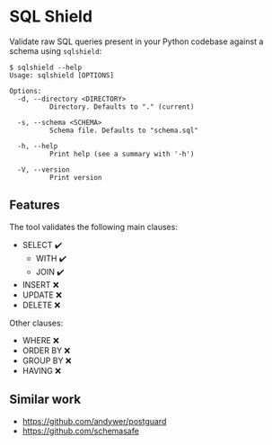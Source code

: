# SQL Shield

Validate raw SQL queries present in your Python codebase against a schema using ```sqlshield```:

```shell
$ sqlshield --help
Usage: sqlshield [OPTIONS]

Options:
  -d, --directory <DIRECTORY>
          Directory. Defaults to "." (current)

  -s, --schema <SCHEMA>
          Schema file. Defaults to "schema.sql"

  -h, --help
          Print help (see a summary with '-h')

  -V, --version
          Print version
```

## Features

The tool validates the following main clauses:

- SELECT :heavy_check_mark:
  - WITH :heavy_check_mark:
  - JOIN :heavy_check_mark:
- INSERT :x:
- UPDATE :x:
- DELETE :x:

Other clauses:

- WHERE :x:
- ORDER BY :x:
- GROUP BY :x:
- HAVING :x:

## Similar work

- <https://github.com/andywer/postguard>
- <https://github.com/schemasafe>

